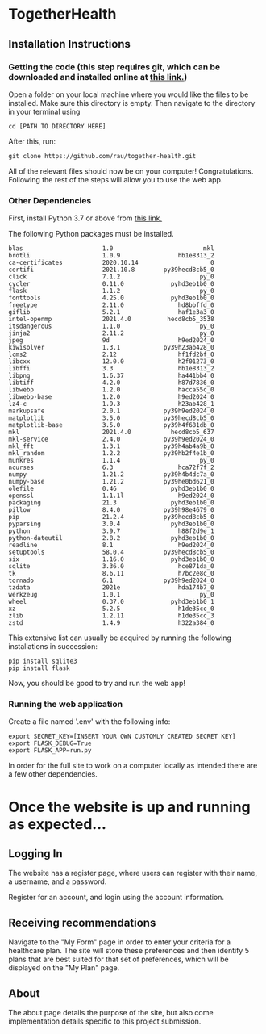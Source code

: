 # TogetherHealth

## Installation Instructions

### Getting the code (this step requires git, which can be downloaded and installed online at [this link.](https://git-scm.com/downloads))

Open a folder on your local machine where you would like the files to be installed. Make sure this directory is empty.
Then navigate to the directory in your terminal using
```
cd [PATH TO DIRECTORY HERE]
```
After this, run:
```
git clone https://github.com/rau/together-health.git
```

All of the relevant files should now be on your computer! Congratulations. Following the rest of the steps will allow you to use the web app.

### Other Dependencies

First, install Python 3.7 or above from [this link.](https://www.python.org/downloads/)

The following Python packages must be installed.

```
blas                      1.0                         mkl  
brotli                    1.0.9                hb1e8313_2  
ca-certificates           2020.10.14                    0
certifi                   2021.10.8        py39hecd8cb5_0  
click                     7.1.2                      py_0  
cycler                    0.11.0             pyhd3eb1b0_0  
flask                     1.1.2                      py_0    
fonttools                 4.25.0             pyhd3eb1b0_0  
freetype                  2.11.0               hd8bbffd_0  
giflib                    5.2.1                haf1e3a3_0  
intel-openmp              2021.4.0          hecd8cb5_3538  
itsdangerous              1.1.0                      py_0    
jinja2                    2.11.2                     py_0    
jpeg                      9d                   h9ed2024_0  
kiwisolver                1.3.1            py39h23ab428_0  
lcms2                     2.12                 hf1fd2bf_0  
libcxx                    12.0.0               h2f01273_0  
libffi                    3.3                  hb1e8313_2  
libpng                    1.6.37               ha441bb4_0  
libtiff                   4.2.0                h87d7836_0  
libwebp                   1.2.0                hacca55c_0  
libwebp-base              1.2.0                h9ed2024_0  
lz4-c                     1.9.3                h23ab428_1  
markupsafe                2.0.1            py39h9ed2024_0  
matplotlib                3.5.0            py39hecd8cb5_0  
matplotlib-base           3.5.0            py39h4f681db_0  
mkl                       2021.4.0           hecd8cb5_637  
mkl-service               2.4.0            py39h9ed2024_0  
mkl_fft                   1.3.1            py39h4ab4a9b_0  
mkl_random                1.2.2            py39hb2f4e1b_0  
munkres                   1.1.4                      py_0  
ncurses                   6.3                  hca72f7f_2  
numpy                     1.21.2           py39h4b4dc7a_0  
numpy-base                1.21.2           py39he0bd621_0  
olefile                   0.46               pyhd3eb1b0_0  
openssl                   1.1.1l               h9ed2024_0  
packaging                 21.3               pyhd3eb1b0_0  
pillow                    8.4.0            py39h98e4679_0  
pip                       21.2.4           py39hecd8cb5_0  
pyparsing                 3.0.4              pyhd3eb1b0_0  
python                    3.9.7                h88f2d9e_1  
python-dateutil           2.8.2              pyhd3eb1b0_0  
readline                  8.1                  h9ed2024_0  
setuptools                58.0.4           py39hecd8cb5_0  
six                       1.16.0             pyhd3eb1b0_0  
sqlite                    3.36.0               hce871da_0  
tk                        8.6.11               h7bc2e8c_0  
tornado                   6.1              py39h9ed2024_0  
tzdata                    2021e                hda174b7_0  
werkzeug                  1.0.1                      py_0    
wheel                     0.37.0             pyhd3eb1b0_1  
xz                        5.2.5                h1de35cc_0  
zlib                      1.2.11               h1de35cc_3  
zstd                      1.4.9                h322a384_0  
```

This extensive list can usually be acquired by running the following installations in succession:

```
pip install sqlite3
pip install flask
```

Now, you should be good to try and run the web app!

### Running the web application

Create a file named '.env' with the following info:

```
export SECRET_KEY=[INSERT YOUR OWN CUSTOMLY CREATED SECRET KEY]
export FLASK_DEBUG=True
export FLASK_APP=run.py
```

In order for the full site to work on a computer locally as intended there are a few other dependencies.
 
# Once the website is up and running as expected... 
 
## Logging In

The website has a register page, where users can register with their name, a username, and a password.

Register for an account, and login using the account information.

## Receiving recommendations

Navigate to the "My Form" page in order to enter your criteria for a healthcare plan. The site will store these preferences and then identify 5 plans that are best suited for that set of preferences, which will be displayed on the "My Plan" page.

## About

The about page details the purpose of the site, but also come implementation details specific to this project submission.



